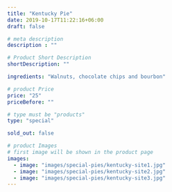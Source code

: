 ```yaml
---
title: "Kentucky Pie"
date: 2019-10-17T11:22:16+06:00
draft: false

# meta description
description : ""

# Product Short Description
shortDescription: ""

ingredients: "Walnuts, chocolate chips and bourbon"

# product Price
price: "25"
priceBefore: ""

# type must be "products"
type: "special"

sold_out: false

# product Images
# first image will be shown in the product page
images:
  - image: "images/special-pies/kentucky-site1.jpg"
  - image: "images/special-pies/kentucky-site2.jpg"
  - image: "images/special-pies/kentucky-site3.jpg"
---
```

